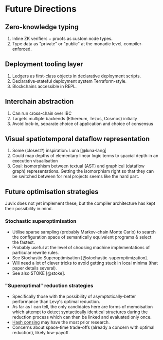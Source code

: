# Future Directions

## Zero-knowledge typing

1. Inline ZK verifiers + proofs as custom node types.
1. Type data as "private" or "public" at the monadic level, compiler-enforced.

## Deployment tooling layer

1. Ledgers as first-class objects in declarative deployment scripts.
1. Declarative-stateful deployment system Terraform-style.
1. Blockchains accessible in REPL.

## Interchain abstraction

1. Can run cross-chain over IBC
1. Targets multiple backends (Ethereum, Tezos, Cosmos) initially
1. Avoid lock-in, separate choice of application and choice of consensus

## Visual spatiotemporal dataflow representation

1. Some (closest?) inspiration: Luna [@luna-lang]
1. Could map depths of elementary linear logic terms to spacial depth in an execution visualisation
1. Goal: isomorphism between textual (AST) and graphical (dataflow graph) representations. Getting the isomorphism right so that they can be switched between for real projects seems like the hard part.

## Future optimisation strategies

Juvix does not yet implement these, but the compiler architecture has kept their possibility in mind.

### Stochastic superoptimisation

- Utilise sparse sampling (probably Markov-chain Monte Carlo) to search the configuration space of semantically equivalent programs & select the fastest.
- Probably useful at the level of choosing machine implementations of particular rewrite rules.
- See Stochastic Superoptimisation [@stochastic-superoptimization].
- Will need a lot of clever tricks to avoid getting stuck in local minima (that paper details several).
- See also STOKE [@stoke].

### "Superoptimal" reduction strategies

- Specifically those with the possibility of asymptotically-better performance than Levy's optimal reduction.
- As far as I can tell, the only candidates here are forms of memoisation which attempt to detect syntactically identical structures during the reduction process which can then be linked and evaluated only once.
- [Hash consing](https://en.wikipedia.org/wiki/Hash_consing) may have the most prior research.
- Concerns about space-time trade-offs (already a concern with optimal reduction), likely low-payoff.
